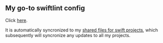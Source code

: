 ## My go-to swiftlint config

Click [here](https://raw.githubusercontent.com/Nef10/swiftlint-config/main/.swiftlint.yml).

It is automatically syncronized to my [shared files for swift projects](https://github.com/Nef10/common-swift-package), which subsequently will syncronize any updates to all my projects.
